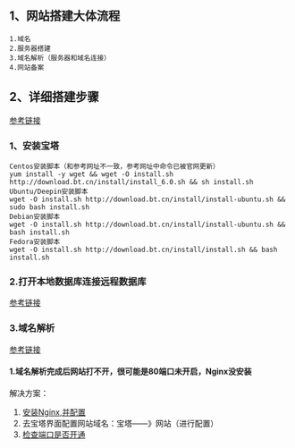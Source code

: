## 1、网站搭建大体流程
    1.域名
    2.服务器搭建
    3.域名解析（服务器和域名连接）
    4.网站备案

## 2、详细搭建步骤
[参考链接](https://www.jianshu.com/p/3ff2ee1c37f7)

### 1、安装宝塔
    Centos安装脚本（和参考网址不一致，参考网址中命令已被官网更新）
    yum install -y wget && wget -O install.sh http://download.bt.cn/install/install_6.0.sh && sh install.sh
    Ubuntu/Deepin安装脚本
    wget -O install.sh http://download.bt.cn/install/install-ubuntu.sh && sudo bash install.sh
    Debian安装脚本
    wget -O install.sh http://download.bt.cn/install/install-ubuntu.sh && bash install.sh
    Fedora安装脚本
    wget -O install.sh http://download.bt.cn/install/install.sh && bash install.sh

### 2.打开本地数据库连接远程数据库
[参考链接](https://www.cnblogs.com/jiahuasir/p/10728045.html)

### 3.域名解析
[参考链接](https://www.jianshu.com/p/e7aec38fc9e3)

#### 1.域名解析完成后网站打不开，很可能是80端口未开启，Nginx没安装
解决方案：
1. [安装Nginx,并配置](https://www.cnblogs.com/ansibee/p/8087476.html)
2. 去宝塔界面配置网站域名：宝塔——》网站（进行配置）
3. [检查端口是否开通](http://coolaf.com/tool/port)
